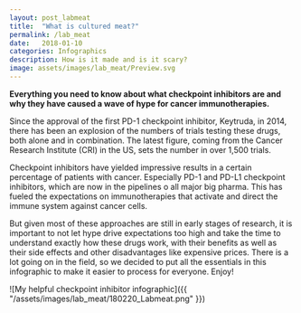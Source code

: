 ```yaml
---
layout: post_labmeat
title:  "What is cultured meat?"
permalink: /lab_meat
date:   2018-01-10
categories: Infographics
description: How is it made and is it scary?
image: assets/images/lab_meat/Preview.svg
---
```


**Everything you need to know about what checkpoint inhibitors are and why they have caused a wave of hype for cancer immunotherapies.**

Since the approval of the first PD-1 checkpoint inhibitor, Keytruda, in 2014, there has been an explosion of the numbers of trials testing these drugs, both alone and in combination. The latest figure, coming from the Cancer Research Institute (CRI) in the US, sets the number in over 1,500 trials.

Checkpoint inhibitors have yielded impressive results in a certain percentage of patients with cancer. Especially PD-1 and PD-L1 checkpoint inhibitors, which are now in the pipelines o all major big pharma. This has fueled the expectations on immunotherapies that activate and direct the immune system against cancer cells.

But given most of these approaches are still in early stages of research, it is important to not let hype drive expectations too high and take the time to understand exactly how these drugs work, with their benefits as well as their side effects and other disadvantages like expensive prices. There is a lot going on in the field, so we decided to put all the essentials in this infographic to make it easier to process for everyone. Enjoy!

![My helpful checkpoint inhibitor infographic]({{ "/assets/images/lab_meat/180220_Labmeat.png" }})
